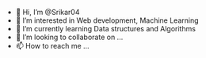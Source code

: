 - 👋 Hi, I’m @Srikar04
- 👀 I’m interested in Web development, Machine Learning
- 🌱 I’m currently learning Data structures and Algorithms
- 💞️ I’m looking to collaborate on ...
- 📫 How to reach me ...

<!---
Srikar04/Srikar04 is a ✨ special ✨ repository because its `README.md` (this file) appears on your GitHub profile.
You can click the Preview link to take a look at your changes.
--->
